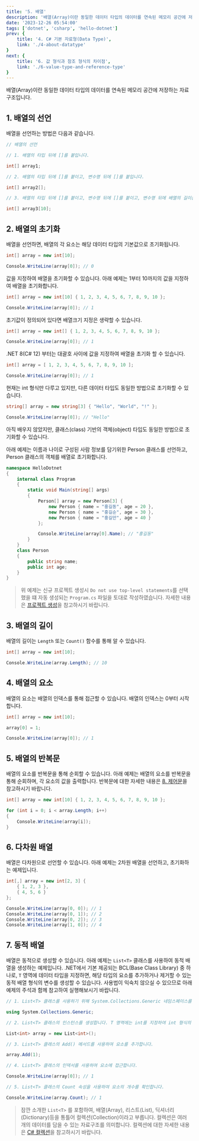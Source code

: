 ```yaml
---
title: '5. 배열'
description: '배열(Array)이란 동일한 데이터 타입의 데이터를 연속된 메모리 공간에 저장하는 자료구조입니다.'
date: '2023-12-26 05:54:00'
tags: ['dotnet', 'csharp', 'hello-dotnet']
prev: {
    title: '4. C# 기본 자료형(Data Type)',
    link: './4-about-datatype'
}
next: {
    title: '6. 값 형식과 참조 형식의 차이점',
    link: './6-value-type-and-reference-type'
}
---
```


배열(Array)이란 동일한 데이터 타입의 데이터를 연속된 메모리 공간에 저장하는 자료구조입니다.

## 1. 배열의 선언

배열을 선언하는 방법은 다음과 같습니다.

```csharp
// 배열의 선언

// 1. 배열의 타입 뒤에 []를 붙입니다.

int[] array1;

// 2. 배열의 타입 뒤에 []를 붙이고, 변수명 뒤에 []를 붙입니다.

int[] array2[];

// 3. 배열의 타입 뒤에 []를 붙이고, 변수명 뒤에 []를 붙이고, 변수명 뒤에 배열의 길이를 지정합니다.

int[] array3[10];

```

## 2. 배열의 초기화

배열을 선언하면, 배열의 각 요소는 해당 데이터 타입의 기본값으로 초기화됩니다.

```csharp
int[] array = new int[10];

Console.WriteLine(array[0]); // 0

```

값을 지정하여 배열을 초기화할 수 있습니다. 아래 예제는 1부터 10까지의 값을 지정하여 배열을 초기화합니다.

```csharp
int[] array = new int[10] { 1, 2, 3, 4, 5, 6, 7, 8, 9, 10 };

Console.WriteLine(array[0]); // 1

```

초기값이 정의되어 있다면 배열크기 지정은 생략할 수 있습니다.

```csharp
int[] array = new int[] { 1, 2, 3, 4, 5, 6, 7, 8, 9, 10 };

Console.WriteLine(array[0]); // 1

```

.NET 8(C# 12) 부터는 대괄호 사이에 값을 지정하여 배열을 초기화 할 수 있습니다.

```csharp
int[] array = [ 1, 2, 3, 4, 5, 6, 7, 8, 9, 10 ];

Console.WriteLine(array[0]); // 1

```



현재는 int 형식만 다루고 있지만, 다른 데이터 타입도 동일한 방법으로 초기화할 수 있습니다.

```csharp
string[] array = new string[3] { "Hello", "World", "!" };

Console.WriteLine(array[0]); // "Hello"

```

아직 배우지 않았지만, 클래스(class) 기반의 객체(object) 타입도 동일한 방법으로 초기화할 수 있습니다. 

아래 예제는 이름과 나이로 구성된 사람 정보를 담기위한 Person 클래스를 선언하고, Person 클래스의 객체를 배열로 초기화합니다.

```csharp
namespace HelloDotnet
{
    internal class Program
    {
        static void Main(string[] args)
        {
            Person[] array = new Person[3] {
                new Person { name = "홍길동", age = 20 },
                new Person { name = "홍길순", age = 30 },
                new Person { name = "홍길만", age = 40 }
            };

            Console.WriteLine(array[0].Name); // "홍길동"
        }
    }
    class Person
    {
        public string name;
        public int age;
    }
}
```

> 위 예제는 신규 프로젝트 생성시 `Do not use top-level statements`를 선택했을 떄 자동 생성되는 `Program.cs` 파일을 토대로 작성하였습니다. 자세한 내용은 [프로젝트 생성](./3-create-helloworld)을 참고하시기 바랍니다.

## 3. 배열의 길이

배열의 길이는 `Length` 또는 `Count()` 함수를 통해 알 수 있습니다.

```csharp
int[] array = new int[10];

Console.WriteLine(array.Length); // 10
```

## 4. 배열의 요소

배열의 요소는 배열의 인덱스를 통해 접근할 수 있습니다. 배열의 인덱스는 0부터 시작합니다.

```csharp
int[] array = new int[10];

array[0] = 1;

Console.WriteLine(array[0]); // 1

```

## 5. 배열의 반복문

배열의 요소를 반복문을 통해 순회할 수 있습니다. 아래 예제는 배열의 요소를 반복문을 통해 순회하며, 각 요소의 값을 출력합니다. 반복문에 대한 자세한 내용은 [8. 제어문](./8-control-statement)을 참고하시기 바랍니다.

```csharp
int[] array = new int[10] { 1, 2, 3, 4, 5, 6, 7, 8, 9, 10 };

for (int i = 0; i < array.Length; i++)
{
    Console.WriteLine(array[i]);
}

```

## 6. 다차원 배열

배열은 다차원으로 선언할 수 있습니다. 아래 예제는 2차원 배열을 선언하고, 초기화하는 예제입니다.

```csharp
int[,] array = new int[2, 3] {
    { 1, 2, 3 },
    { 4, 5, 6 }
};

Console.WriteLine(array[0, 0]); // 1
Console.WriteLine(array[0, 1]); // 2
Console.WriteLine(array[0, 2]); // 3
Console.WriteLine(array[1, 0]); // 4

```

## 7. 동적 배열

배열은 동적으로 생성할 수 있습니다. 아래 예제는 `List<T>` 클래스를 사용하여 동적 배열을 생성하는 예제입니다. .NET에서 기본 제공되는 BCL(Base Class Library) 중 하나로, `T` 영역에 데이터 타입을 지정하면, 
해당 타입의 요소를 추가하거나 제거할 수 있는 동적 배열 형식의 변수를 생성할 수 있습니다. 사용법이 익숙치 않으실 수 있으므로 아래 예제의 주석과 함께 참고하여 실행해보시기 바랍니다.

```csharp
// 1. List<T> 클래스를 사용하기 위해 System.Collections.Generic 네임스페이스를 using 합니다.

using System.Collections.Generic;

// 2. List<T> 클래스의 인스턴스를 생성합니다. T 영역에는 int를 지정하여 int 형식의 요소를 추가하거나 제거할 수 있는 동적 배열 형식의 변수를 생성합니다.

List<int> array = new List<int>();

// 3. List<T> 클래스의 Add() 메서드를 사용하여 요소를 추가합니다.

array.Add(1);

// 4. List<T> 클래스의 인덱서를 사용하여 요소에 접근합니다.

Console.WriteLine(array[0]); // 1

// 5. List<T> 클래스의 Count 속성을 사용하여 요소의 개수를 확인합니다.

Console.WriteLine(array.Count); // 1

```

> 잠깐 소개한 `List<T>` 를 포함하여, 배열(Array), 리스트(List), 딕셔너리(Dictionary)등을 통틀어 컬렉션(Collection)이라고 부릅니다. 컬렉션은 여러 개의 데이터를 담을 수 있는 자료구조를 의미합니다. 
컬렉션에 대한 자세한 내용은 [C# 컬렉션](https://docs.microsoft.com/ko-kr/dotnet/csharp/programming-guide/concepts/collections)을 참고하시기 바랍니다.